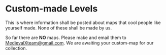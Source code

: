 # Custom-made Levels #

This is where information shall be posted about maps that cool people like yourself made. None of these shall be made by us.

So far there are **NO** maps. Please make and email them to MedievalXteam@gmail.com. We are awaiting your custom-map for our collection.